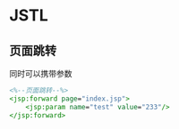 # JSTL

## 页面跳转

同时可以携带参数

```jsp
<%--页面跳转--%>
<jsp:forward page="index.jsp">
    <jsp:param name="test" value="233"/>
</jsp:forward>
```

